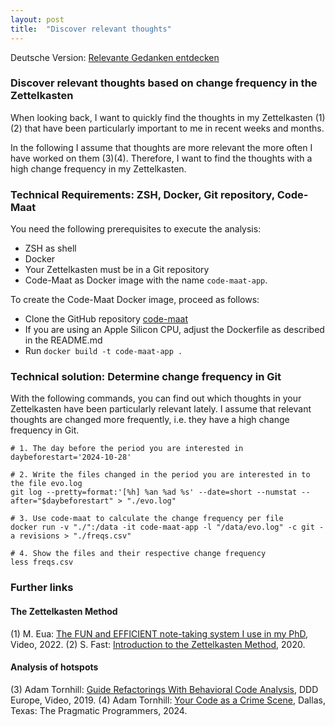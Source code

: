 ```yaml
---
layout: post
title:  "Discover relevant thoughts"
---
```

Deutsche Version: [Relevante Gedanken entdecken](/2024/11/09/relevante-gedanken-entdecken.html)

### Discover relevant thoughts based on change frequency in the Zettelkasten

When looking back, I want to quickly find the thoughts in my Zettelkasten (1)(2) that have been particularly important to me in recent weeks and months.

In the following I assume that thoughts are more relevant the more often I have worked on them (3)(4). Therefore, I want to find the thoughts with a high change frequency in my Zettelkasten.

### Technical Requirements: ZSH, Docker, Git repository, Code-Maat

You need the following prerequisites to execute the analysis:

- ZSH as shell
- Docker
- Your Zettelkasten must be in a Git repository
- Code-Maat as Docker image with the name `code-maat-app`.

To create the Code-Maat Docker image, proceed as follows:

- Clone the GitHub repository [code-maat](https://github.com/adamtornhill/code-maat)
- If you are using an Apple Silicon CPU, adjust the Dockerfile as described in the README.md
- Run `docker build -t code-maat-app .`

### Technical solution: Determine change frequency in Git

With the following commands, you can find out which thoughts in your Zettelkasten have been particularly relevant lately. I assume that relevant thoughts are changed more frequently, i.e. they have a high change frequency in Git.

```shell
# 1. The day before the period you are interested in
daybeforestart='2024-10-28'

# 2. Write the files changed in the period you are interested in to the file evo.log
git log --pretty=format:'[%h] %an %ad %s' --date=short --numstat --after="$daybeforestart" > "./evo.log"

# 3. Use code-maat to calculate the change frequency per file
docker run -v "./":/data -it code-maat-app -l "/data/evo.log" -c git -a revisions > "./freqs.csv"

# 4. Show the files and their respective change frequency
less freqs.csv
```

### Further links

#### The Zettelkasten Method

(1) M. Eua: [The FUN and EFFICIENT note-taking system I use in my PhD](https://www.youtube.com/watch?app=desktop&v=L9SLlxaEEXY&themeRefresh=1), Video, 2022.
(2) S. Fast: [Introduction to the Zettelkasten Method](https://zettelkasten.de/introduction/), 2020.

#### Analysis of hotspots

(3) Adam Tornhill: [Guide Refactorings With Behavioral Code Analysis](https://www.youtube.com/watch?v=okT9xZc6UtY), DDD Europe, Video, 2019.
(4) Adam Tornhill: [Your Code as a Crime Scene](https://pragprog.com/titles/atcrime2/your-code-as-a-crime-scene-second-edition/), Dallas, Texas: The Pragmatic Programmers, 2024. 
